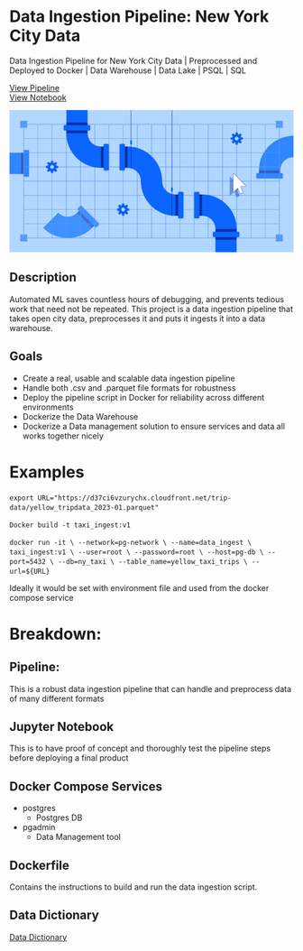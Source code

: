 # Data Ingestion Pipeline: New York City Data
Data Ingestion Pipeline for New York City Data | Preprocessed and Deployed to Docker | Data Warehouse | Data Lake | PSQL | SQL

[View Pipeline](https://github.com/Dada-Tech/ny-pipeline-ingestion/blob/main/ingest_data.py)  
[View Notebook](https://github.com/Dada-Tech/ny-pipeline-ingestion/blob/main/psql-workbench.ipynb)

![banner](pipeline-banner.png)  

## Description
Automated ML saves countless hours of debugging, and prevents tedious work that need not be repeated.
This project is a data ingestion pipeline that takes open city data, preprocesses it and puts it ingests it into a data warehouse.

## Goals
* Create a real, usable and scalable data ingestion pipeline
* Handle both .csv and .parquet file formats for robustness
* Deploy the pipeline script in Docker for reliability across different environments
* Dockerize the Data Warehouse
* Dockerize a Data management solution to ensure services and data all works together nicely

# Examples
`export URL="https://d37ci6vzurychx.cloudfront.net/trip-data/yellow_tripdata_2023-01.parquet"`

`Docker build -t taxi_ingest:v1`

`docker run -it \
--network=pg-network \
--name=data_ingest \
taxi_ingest:v1 \
--user=root \
--password=root \
--host=pg-db \
--port=5432 \
--db=ny_taxi \
--table_name=yellow_taxi_trips \
--url=${URL}`

Ideally it would be set with environment file and used from the docker compose service

# Breakdown:
## Pipeline:
This is a robust data ingestion pipeline that can handle and preprocess data of many different formats

## Jupyter Notebook
This is to have proof of concept and thoroughly test the pipeline steps before deploying a final product

## Docker Compose Services
* postgres
  * Postgres DB
* pgadmin
  * Data Management tool
 
## Dockerfile
Contains the instructions to build and run the data ingestion script.

## Data Dictionary
[Data Dictionary](https://github.com/Dada-Tech/ny-pipeline-ingestion/blob/main/data_dictionary_trip_records_yellow.pdf)


